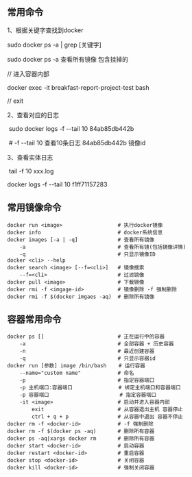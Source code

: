 ## 常用命令

1、根据关键字查找到docker 

  sudo docker ps -a | grep [关键字]

  sudo docker ps -a 查看所有镜像 包含挂掉的

  // 进入容器内部

  docker exec -it breakfast-report-project-test bash 

  // exit

2、查看对应的日志  

​    sudo docker logs -f --tail 10 84ab85db442b

​    \# -f --tail 10 查看10条日志 84ab85db442b 镜像id

3、查看实体日志

​    tail -f 10 xxx.log

docker logs -f --tail 10 f1ff71157283

## 常用镜像命令

```shell
docker run <image>               	# 执行docker镜像
docker info                      	# docker系统信息
docker images [-a | -q]          	# 查看所有镜像				
	-a								# 查看所有镜(包括镜像详情)
	-q								# 只显示镜像ID
docker <cli> --help
docker search <image> [--f=<cli>]	# 镜像搜索 
	--f=<cli>						# 过滤镜像
docker pull <image>					# 下载镜像
docker rmi -f <imgage-id>           # 镜像删除 -f 强制删除
docker rmi -f $(docker imgaes -aq)  # 删除所有镜像
```

## 容器常用命令

```shell
docker ps []                  		# 正在运行中的容器
	-a                        		# 全部容器 + 历史容器
	-n                       		# 最近创建容器
	-q                        		# 只显示容器id
docker run [参数] image /bin/bash    # 运行容器
	--name="custom name"  	  		# 命名
	-p                        		# 指定容器端口
	-p 主机端口:容器端口        	   # 绑定主机端口和容器端口
	-p 容器端口             		  # 指定容器端口
	-it <image>               		# 启动并进入容器内部
		exit                  		# 从容器退出主机 容器停止
		ctrl + q + p          		# 从容器中退出 容器不停止
docker rm -f <docker-id>      		# -f 强制删除
docker rm -f $(docker ps -aq) 		# 删除所有容器
docker ps -aq|xargs docker rm 		# 删除所有容器
docker start <docker-id>			# 启动容器
docker restart <docker-id>			# 重启容器
docker stop <docker-id>				# 关闭容器
docker kill <docker-id>				# 强制关闭容器
```

